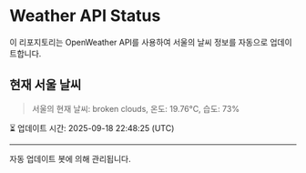 
# Weather API Status

이 리포지토리는 OpenWeather API를 사용하여 서울의 날씨 정보를 자동으로 업데이트합니다.

## 현재 서울 날씨
> 서울의 현재 날씨: broken clouds, 온도: 19.76°C, 습도: 73%

⏳ 업데이트 시간: 2025-09-18 22:48:25 (UTC)

---
자동 업데이트 봇에 의해 관리됩니다.
